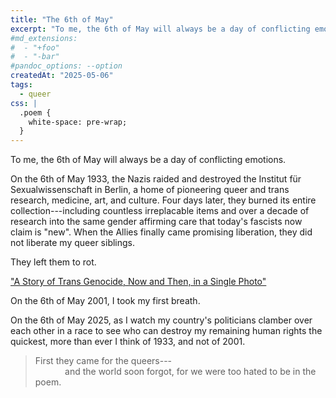 ```yaml
---
title: "The 6th of May"
excerpt: "To me, the 6th of May will always be a day of conflicting emotions."
#md_extensions:
#  - "+foo"
#  - "-bar"
#pandoc_options: --option
createdAt: "2025-05-06"
tags:
  - queer
css: |
  .poem {
    white-space: pre-wrap;
  }
---
```


To me, the 6th of May will always be a day of conflicting emotions.

On the 6th of May 1933, the Nazis raided and destroyed the Institut für
Sexualwissenschaft in Berlin, a home of pioneering queer and trans research,
medicine, art, and culture. Four days later, they burned its entire
collection---including countless irreplacable items and over a decade of
research into the same gender affirming care that today's fascists now claim is
"new". When the Allies finally came promising liberation, they did not liberate
my queer siblings.

They left them to rot.

["A Story of Trans Genocide, Now and Then, in a Single
Photo"](https://collectivecontext.substack.com/p/a-story-of-trans-genocide-now-and)

On the 6th of May 2001, I took my first breath.

On the 6th of May 2025, as I watch my country's politicians clamber over each
other in a race to see who can destroy my remaining human rights the quickest,
more than ever I think of 1933, and not of 2001.

> First they came for the queers---<br>
> &nbsp; &nbsp; &nbsp; &nbsp; &nbsp; &nbsp; and the world soon forgot, for we were too hated to be in the poem.
